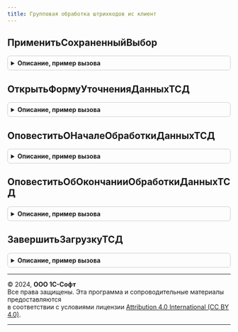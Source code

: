 ```yaml
---
title: Групповая обработка штрихкодов ис клиент
---
```



## ПрименитьСохраненныйВыбор
<details style="margin: 1em 0; padding: 0.5em; border: 1px solid #ccc; border-radius: 6px;">

<summary style="font-weight: bold; cursor: pointer;">Описание, пример вызова</summary>

```bsl

// Работа с сохраненным выбором при пакетной загрузке кодов маркировки:
//  * Переносит данные сохраненного выбора в коды маркировки, требующие уточнения данных.
//  * Учитывает требующее маркировки количество для сброса сохраненного выбора.
//  * Учитывает состав кода маркировки для сброса сохраненного выбора.
//
// Параметры:
//  Форма - ФормаКлиентскогоПриложения - форма в которой происходит пакетная загрузка данных
//  ДанныеШтрихкода - См. ШтрихкодированиеОбщегоНазначенияИС.ИнициализироватьДанныеШтрихкода
//  ПараметрыСканирования - См. ШтрихкодированиеОбщегоНазначенияИСКлиент.ПараметрыСканирования
//
Процедура ПрименитьСохраненныйВыбор(Форма, ДанныеШтрихкода, ПараметрыСканирования) Экспорт
```

Пример вызова
```bsl
ГрупповаяОбработкаШтрихкодовИСКлиент.ПрименитьСохраненныйВыбор(Форма, ДанныеШтрихкода, ПараметрыСканирования) 
```
</details>

## ОткрытьФормуУточненияДанныхТСД
<details style="margin: 1em 0; padding: 0.5em; border: 1px solid #ccc; border-radius: 6px;">

<summary style="font-weight: bold; cursor: pointer;">Описание, пример вызова</summary>

```bsl

// Открыть форму уточнения данных ТСД.
//
// Параметры:
//  Форма - ФормаКлиентскогоПриложения - Форма-источник вызова:
//   * ЗагрузкаДанныхТСД - См. ГрупповаяОбработкаШтрихкодовИС.РезультатЗагрузкиШтрихкодовИзТСД
//  Оповещение - ОписаниеОповещения - действие после уточнения данных
Процедура ОткрытьФормуУточненияДанныхТСД(Форма, Оповещение) Экспорт
```

Пример вызова
```bsl
ГрупповаяОбработкаШтрихкодовИСКлиент.ОткрытьФормуУточненияДанныхТСД(Форма, Оповещение) 
```
</details>

## ОповеститьОНачалеОбработкиДанныхТСД
<details style="margin: 1em 0; padding: 0.5em; border: 1px solid #ccc; border-radius: 6px;">

<summary style="font-weight: bold; cursor: pointer;">Описание, пример вызова</summary>

```bsl

// Выводит оповещение о начале загрузки данных из ТСД
//
// Параметры:
//  ПараметрыУведомления - Неопределено - уведомление "по-умолчанию"
//                       - Структура - кастомизированное уведомление:
//                          * Заголовок - Строка - текст заголовка,
//                          * Текст     - Строка - текст уведомления.
Процедура ОповеститьОНачалеОбработкиДанныхТСД(ПараметрыУведомления = Неопределено) Экспорт
```

Пример вызова
```bsl
ГрупповаяОбработкаШтрихкодовИСКлиент.ОповеститьОНачалеОбработкиДанныхТСД(ПараметрыУведомления);
```
</details>

## ОповеститьОбОкончанииОбработкиДанныхТСД
<details style="margin: 1em 0; padding: 0.5em; border: 1px solid #ccc; border-radius: 6px;">

<summary style="font-weight: bold; cursor: pointer;">Описание, пример вызова</summary>

```bsl

// Выводит оповещение об окончании обработки данных ТСД.
//
// Параметры:
//  ПараметрыУведомления - Неопределено - уведомление "по-умолчанию"
//                       - Структура - кастомизированное уведомление:
//                          * Заголовок - Строка - текст заголовка,
//                          * Текст     - Строка - текст уведомления.
Процедура ОповеститьОбОкончанииОбработкиДанныхТСД(ПараметрыУведомления = Неопределено) Экспорт
```

Пример вызова
```bsl
ГрупповаяОбработкаШтрихкодовИСКлиент.ОповеститьОбОкончанииОбработкиДанныхТСД(ПараметрыУведомления);
```
</details>

## ЗавершитьЗагрузкуТСД
<details style="margin: 1em 0; padding: 0.5em; border: 1px solid #ccc; border-radius: 6px;">

<summary style="font-weight: bold; cursor: pointer;">Описание, пример вызова</summary>

```bsl

// Завершить загрузку ТСД.
//
// Параметры:
//  Форма - ФормаКлиентскогоПриложения - Форма:
//  * ЗагрузкаДанныхТСД - Произвольный - реквизит формы с данными пакета загрузки
Процедура ЗавершитьЗагрузкуТСД(Форма) Экспорт
```

Пример вызова
```bsl
ГрупповаяОбработкаШтрихкодовИСКлиент.ЗавершитьЗагрузкуТСД(Форма) 
```
</details>

---

© 2024, **ООО 1С-Софт**  
Все права защищены. Эта программа и сопроводительные материалы предоставляются  
в соответствии с условиями лицензии [Attribution 4.0 International (CC BY 4.0)](https://creativecommons.org/licenses/by/4.0/legalcode).

---
